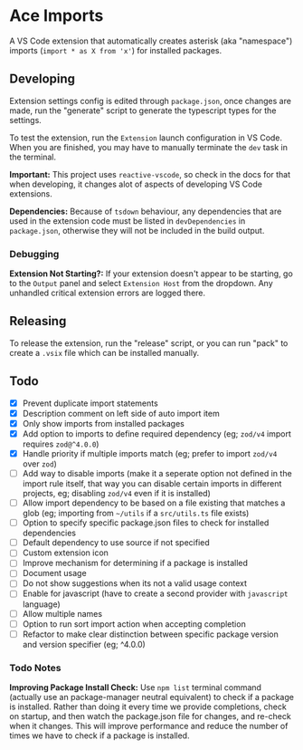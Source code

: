 # Ace Imports

A VS Code extension that automatically creates asterisk (aka "namespace") imports (`import * as X from 'x'`) for installed packages.

## Developing

Extension settings config is edited through `package.json`, once changes are made, run the "generate" script to generate the typescript types for the settings.

To test the extension, run the `Extension` launch configuration in VS Code. When you are finished, you may have to manually terminate the `dev` task in the terminal.

**Important:** This project uses `reactive-vscode`, so check in the docs for that when developing, it changes alot of aspects of developing VS Code extensions.

**Dependencies:** Because of `tsdown` behaviour, any dependencies that are used in the extension code must be listed in `devDependencies` in `package.json`, otherwise they will not be included in the build output.

### Debugging

**Extension Not Starting?:** If your extension doesn't appear to be starting, go to the `Output` panel and select `Extension Host` from the dropdown. Any unhandled critical extension errors are logged there.

## Releasing

To release the extension, run the "release" script, or you can run "pack" to create a `.vsix` file which can be installed manually.

## Todo
- [x] Prevent duplicate import statements
- [x] Description comment on left side of auto import item
- [x] Only show imports from installed packages
- [x] Add option to imports to define required dependency (eg; `zod/v4` import requires `zod@^4.0.0`)
- [x] Handle priority if multiple imports match (eg; prefer to import `zod/v4` over `zod`)
- [ ] Add way to disable imports (make it a seperate option not defined in the import rule itself, that way you can disable certain imports in different projects, eg; disabling `zod/v4` even if it is installed)
- [ ] Allow import dependency to be based on a file existing that matches a glob (eg; importing from `~/utils` if a `src/utils.ts` file exists)
- [ ] Option to specify specific package.json files to check for installed dependencies
- [ ] Default dependency to use source if not specified
- [ ] Custom extension icon
- [ ] Improve mechanism for determining if a package is installed
- [ ] Document usage
- [ ] Do not show suggestions when its not a valid usage context
- [ ] Enable for javascript (have to create a second provider with `javascript` language)
- [ ] Allow multiple names
- [ ] Option to run sort import action when accepting completion
- [ ] Refactor to make clear distinction between specific package version and version specifier (eg; ^4.0.0)

### Todo Notes

**Improving Package Install Check:** Use `npm list` terminal command (actually use an package-manager neutral equivalent) to check if a package is installed. Rather than doing it every time we provide completions, check on startup, and then watch the package.json file for changes, and re-check when it changes. This will improve performance and reduce the number of times we have to check if a package is installed.
